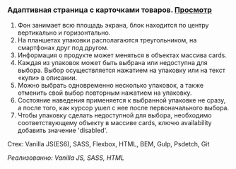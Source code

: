 ### Адаптивная страница с карточками товаров. [Просмотр](https://human97.github.io/cat_food/dist/)

1. Фон занимает всю площадь экрана, блок находится по центру вертикально и
горизонтально.
2. На планшетах упаковки располагаются треугольником, на смартфонах друг
под другом.
3. Информация о продукте может меняться в объектах массива cards.
4. Каждая из упаковок может быть выбрана или недоступна для выбора. Выбор
осуществляется нажатием на упаковку или на текст «купи» в описании.
5. Можно выбрать одновременно несколько упаковок, а также отменить свой
выбор повторным нажатием на упаковку.
6. Состояние наведения применяется к выбранной упаковке не сразу, а после
того, как курсор ушел с нее после первоначального выбора.
7. Чтобы упаковку сделать недоступной для выбора, необходимо соответствующему объекту в массиве cards, ключю availability добавить значение 'disabled'.


Стек: Vanilla JS(ES6), SASS, Flexbox, HTML, BEM, Gulp, Psdetch, Git

*Реализованно: Vanilla JS, SASS, HTML*